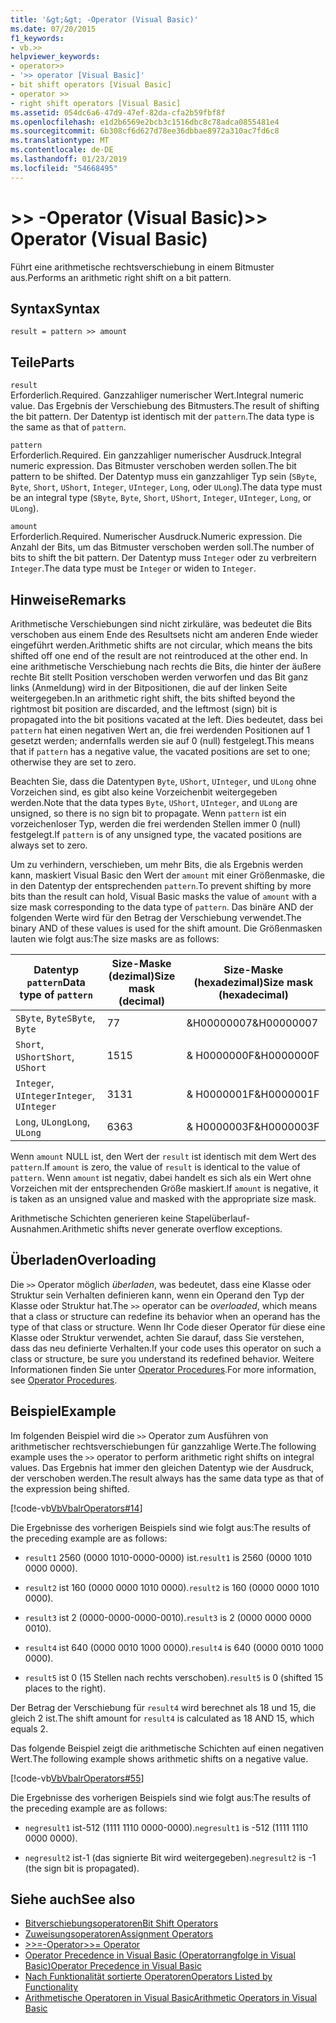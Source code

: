 ```yaml
---
title: '&gt;&gt; -Operator (Visual Basic)'
ms.date: 07/20/2015
f1_keywords:
- vb.>>
helpviewer_keywords:
- operator>>
- '>> operator [Visual Basic]'
- bit shift operators [Visual Basic]
- operator >>
- right shift operators [Visual Basic]
ms.assetid: 054dc6a6-47d9-47ef-82da-cfa2b59fbf8f
ms.openlocfilehash: e1d2b6569e2bcb3c1516dbc8c78adca0855481e4
ms.sourcegitcommit: 6b308cf6d627d78ee36dbbae8972a310ac7fd6c8
ms.translationtype: MT
ms.contentlocale: de-DE
ms.lasthandoff: 01/23/2019
ms.locfileid: "54668495"
---
```

# <a name="gtgt-operator-visual-basic"></a><span data-ttu-id="26008-102">&gt;&gt; -Operator (Visual Basic)</span><span class="sxs-lookup"><span data-stu-id="26008-102">&gt;&gt; Operator (Visual Basic)</span></span>
<span data-ttu-id="26008-103">Führt eine arithmetische rechtsverschiebung in einem Bitmuster aus.</span><span class="sxs-lookup"><span data-stu-id="26008-103">Performs an arithmetic right shift on a bit pattern.</span></span>  
  
## <a name="syntax"></a><span data-ttu-id="26008-104">Syntax</span><span class="sxs-lookup"><span data-stu-id="26008-104">Syntax</span></span>  
  
```  
result = pattern >> amount  
```  
  
## <a name="parts"></a><span data-ttu-id="26008-105">Teile</span><span class="sxs-lookup"><span data-stu-id="26008-105">Parts</span></span>  
 `result`  
 <span data-ttu-id="26008-106">Erforderlich.</span><span class="sxs-lookup"><span data-stu-id="26008-106">Required.</span></span> <span data-ttu-id="26008-107">Ganzzahliger numerischer Wert.</span><span class="sxs-lookup"><span data-stu-id="26008-107">Integral numeric value.</span></span> <span data-ttu-id="26008-108">Das Ergebnis der Verschiebung des Bitmusters.</span><span class="sxs-lookup"><span data-stu-id="26008-108">The result of shifting the bit pattern.</span></span> <span data-ttu-id="26008-109">Der Datentyp ist identisch mit der `pattern`.</span><span class="sxs-lookup"><span data-stu-id="26008-109">The data type is the same as that of `pattern`.</span></span>  
  
 `pattern`  
 <span data-ttu-id="26008-110">Erforderlich.</span><span class="sxs-lookup"><span data-stu-id="26008-110">Required.</span></span> <span data-ttu-id="26008-111">Ein ganzzahliger numerischer Ausdruck.</span><span class="sxs-lookup"><span data-stu-id="26008-111">Integral numeric expression.</span></span> <span data-ttu-id="26008-112">Das Bitmuster verschoben werden sollen.</span><span class="sxs-lookup"><span data-stu-id="26008-112">The bit pattern to be shifted.</span></span> <span data-ttu-id="26008-113">Der Datentyp muss ein ganzzahliger Typ sein (`SByte`, `Byte`, `Short`, `UShort`, `Integer`, `UInteger`, `Long`, oder `ULong`).</span><span class="sxs-lookup"><span data-stu-id="26008-113">The data type must be an integral type (`SByte`, `Byte`, `Short`, `UShort`, `Integer`, `UInteger`, `Long`, or `ULong`).</span></span>  
  
 `amount`  
 <span data-ttu-id="26008-114">Erforderlich.</span><span class="sxs-lookup"><span data-stu-id="26008-114">Required.</span></span> <span data-ttu-id="26008-115">Numerischer Ausdruck.</span><span class="sxs-lookup"><span data-stu-id="26008-115">Numeric expression.</span></span> <span data-ttu-id="26008-116">Die Anzahl der Bits, um das Bitmuster verschoben werden soll.</span><span class="sxs-lookup"><span data-stu-id="26008-116">The number of bits to shift the bit pattern.</span></span> <span data-ttu-id="26008-117">Der Datentyp muss `Integer` oder zu verbreitern `Integer`.</span><span class="sxs-lookup"><span data-stu-id="26008-117">The data type must be `Integer` or widen to `Integer`.</span></span>  
  
## <a name="remarks"></a><span data-ttu-id="26008-118">Hinweise</span><span class="sxs-lookup"><span data-stu-id="26008-118">Remarks</span></span>  
 <span data-ttu-id="26008-119">Arithmetische Verschiebungen sind nicht zirkuläre, was bedeutet die Bits verschoben aus einem Ende des Resultsets nicht am anderen Ende wieder eingeführt werden.</span><span class="sxs-lookup"><span data-stu-id="26008-119">Arithmetic shifts are not circular, which means the bits shifted off one end of the result are not reintroduced at the other end.</span></span> <span data-ttu-id="26008-120">In eine arithmetische Verschiebung nach rechts die Bits, die hinter der äußere rechte Bit stellt Position verschoben werden verworfen und das Bit ganz links (Anmeldung) wird in der Bitpositionen, die auf der linken Seite weitergegeben.</span><span class="sxs-lookup"><span data-stu-id="26008-120">In an arithmetic right shift, the bits shifted beyond the rightmost bit position are discarded, and the leftmost (sign) bit is propagated into the bit positions vacated at the left.</span></span> <span data-ttu-id="26008-121">Dies bedeutet, dass bei `pattern` hat einen negativen Wert an, die frei werdenden Positionen auf 1 gesetzt werden; andernfalls werden sie auf 0 (null) festgelegt.</span><span class="sxs-lookup"><span data-stu-id="26008-121">This means that if `pattern` has a negative value, the vacated positions are set to one; otherwise they are set to zero.</span></span>  
  
 <span data-ttu-id="26008-122">Beachten Sie, dass die Datentypen `Byte`, `UShort`, `UInteger`, und `ULong` ohne Vorzeichen sind, es gibt also keine Vorzeichenbit weitergegeben werden.</span><span class="sxs-lookup"><span data-stu-id="26008-122">Note that the data types `Byte`, `UShort`, `UInteger`, and `ULong` are unsigned, so there is no sign bit to propagate.</span></span> <span data-ttu-id="26008-123">Wenn `pattern` ist ein vorzeichenloser Typ, werden die frei werdenden Stellen immer 0 (null) festgelegt.</span><span class="sxs-lookup"><span data-stu-id="26008-123">If `pattern` is of any unsigned type, the vacated positions are always set to zero.</span></span>  
  
 <span data-ttu-id="26008-124">Um zu verhindern, verschieben, um mehr Bits, die als Ergebnis werden kann, maskiert Visual Basic den Wert der `amount` mit einer Größenmaske, die in den Datentyp der entsprechenden `pattern`.</span><span class="sxs-lookup"><span data-stu-id="26008-124">To prevent shifting by more bits than the result can hold, Visual Basic masks the value of `amount` with a size mask corresponding to the data type of `pattern`.</span></span> <span data-ttu-id="26008-125">Das binäre AND der folgenden Werte wird für den Betrag der Verschiebung verwendet.</span><span class="sxs-lookup"><span data-stu-id="26008-125">The binary AND of these values is used for the shift amount.</span></span> <span data-ttu-id="26008-126">Die Größenmasken lauten wie folgt aus:</span><span class="sxs-lookup"><span data-stu-id="26008-126">The size masks are as follows:</span></span>  
  
|<span data-ttu-id="26008-127">Datentyp `pattern`</span><span class="sxs-lookup"><span data-stu-id="26008-127">Data type of `pattern`</span></span>|<span data-ttu-id="26008-128">Size-Maske (dezimal)</span><span class="sxs-lookup"><span data-stu-id="26008-128">Size mask (decimal)</span></span>|<span data-ttu-id="26008-129">Size-Maske (hexadezimal)</span><span class="sxs-lookup"><span data-stu-id="26008-129">Size mask (hexadecimal)</span></span>|  
|----------------------------|---------------------------|-------------------------------|  
|<span data-ttu-id="26008-130">`SByte`, `Byte`</span><span class="sxs-lookup"><span data-stu-id="26008-130">`SByte`, `Byte`</span></span>|<span data-ttu-id="26008-131">7</span><span class="sxs-lookup"><span data-stu-id="26008-131">7</span></span>|<span data-ttu-id="26008-132">&H00000007</span><span class="sxs-lookup"><span data-stu-id="26008-132">&H00000007</span></span>|  
|<span data-ttu-id="26008-133">`Short`, `UShort`</span><span class="sxs-lookup"><span data-stu-id="26008-133">`Short`, `UShort`</span></span>|<span data-ttu-id="26008-134">15</span><span class="sxs-lookup"><span data-stu-id="26008-134">15</span></span>|<span data-ttu-id="26008-135">&AMP; H0000000F</span><span class="sxs-lookup"><span data-stu-id="26008-135">&H0000000F</span></span>|  
|<span data-ttu-id="26008-136">`Integer`, `UInteger`</span><span class="sxs-lookup"><span data-stu-id="26008-136">`Integer`, `UInteger`</span></span>|<span data-ttu-id="26008-137">31</span><span class="sxs-lookup"><span data-stu-id="26008-137">31</span></span>|<span data-ttu-id="26008-138">&AMP; H0000001F</span><span class="sxs-lookup"><span data-stu-id="26008-138">&H0000001F</span></span>|  
|<span data-ttu-id="26008-139">`Long`, `ULong`</span><span class="sxs-lookup"><span data-stu-id="26008-139">`Long`, `ULong`</span></span>|<span data-ttu-id="26008-140">63</span><span class="sxs-lookup"><span data-stu-id="26008-140">63</span></span>|<span data-ttu-id="26008-141">&AMP; H0000003F</span><span class="sxs-lookup"><span data-stu-id="26008-141">&H0000003F</span></span>|  
  
 <span data-ttu-id="26008-142">Wenn `amount` NULL ist, den Wert der `result` ist identisch mit dem Wert des `pattern`.</span><span class="sxs-lookup"><span data-stu-id="26008-142">If `amount` is zero, the value of `result` is identical to the value of `pattern`.</span></span> <span data-ttu-id="26008-143">Wenn `amount` ist negativ, dabei handelt es sich als ein Wert ohne Vorzeichen mit der entsprechenden Größe maskiert.</span><span class="sxs-lookup"><span data-stu-id="26008-143">If `amount` is negative, it is taken as an unsigned value and masked with the appropriate size mask.</span></span>  
  
 <span data-ttu-id="26008-144">Arithmetische Schichten generieren keine Stapelüberlauf-Ausnahmen.</span><span class="sxs-lookup"><span data-stu-id="26008-144">Arithmetic shifts never generate overflow exceptions.</span></span>  
  
## <a name="overloading"></a><span data-ttu-id="26008-145">Überladen</span><span class="sxs-lookup"><span data-stu-id="26008-145">Overloading</span></span>  
 <span data-ttu-id="26008-146">Die `>>` Operator möglich *überladen*, was bedeutet, dass eine Klasse oder Struktur sein Verhalten definieren kann, wenn ein Operand den Typ der Klasse oder Struktur hat.</span><span class="sxs-lookup"><span data-stu-id="26008-146">The `>>` operator can be *overloaded*, which means that a class or structure can redefine its behavior when an operand has the type of that class or structure.</span></span> <span data-ttu-id="26008-147">Wenn Ihr Code dieser Operator für diese eine Klasse oder Struktur verwendet, achten Sie darauf, dass Sie verstehen, dass das neu definierte Verhalten.</span><span class="sxs-lookup"><span data-stu-id="26008-147">If your code uses this operator on such a class or structure, be sure you understand its redefined behavior.</span></span> <span data-ttu-id="26008-148">Weitere Informationen finden Sie unter [Operator Procedures](../../../visual-basic/programming-guide/language-features/procedures/operator-procedures.md).</span><span class="sxs-lookup"><span data-stu-id="26008-148">For more information, see [Operator Procedures](../../../visual-basic/programming-guide/language-features/procedures/operator-procedures.md).</span></span>  
  
## <a name="example"></a><span data-ttu-id="26008-149">Beispiel</span><span class="sxs-lookup"><span data-stu-id="26008-149">Example</span></span>  
 <span data-ttu-id="26008-150">Im folgenden Beispiel wird die `>>` Operator zum Ausführen von arithmetischer rechtsverschiebungen für ganzzahlige Werte.</span><span class="sxs-lookup"><span data-stu-id="26008-150">The following example uses the `>>` operator to perform arithmetic right shifts on integral values.</span></span> <span data-ttu-id="26008-151">Das Ergebnis hat immer den gleichen Datentyp wie der Ausdruck, der verschoben werden.</span><span class="sxs-lookup"><span data-stu-id="26008-151">The result always has the same data type as that of the expression being shifted.</span></span>  
  
 [!code-vb[VbVbalrOperators#14](../../../visual-basic/language-reference/operators/codesnippet/VisualBasic/right-shift-operator_1.vb)]  
  
 <span data-ttu-id="26008-152">Die Ergebnisse des vorherigen Beispiels sind wie folgt aus:</span><span class="sxs-lookup"><span data-stu-id="26008-152">The results of the preceding example are as follows:</span></span>  
  
-   <span data-ttu-id="26008-153">`result1` 2560 (0000 1010-0000-0000) ist.</span><span class="sxs-lookup"><span data-stu-id="26008-153">`result1` is 2560 (0000 1010 0000 0000).</span></span>  
  
-   <span data-ttu-id="26008-154">`result2` ist 160 (0000 0000 1010 0000).</span><span class="sxs-lookup"><span data-stu-id="26008-154">`result2` is 160 (0000 0000 1010 0000).</span></span>  
  
-   <span data-ttu-id="26008-155">`result3` ist 2 (0000-0000-0000-0010).</span><span class="sxs-lookup"><span data-stu-id="26008-155">`result3` is 2 (0000 0000 0000 0010).</span></span>  
  
-   <span data-ttu-id="26008-156">`result4` ist 640 (0000 0010 1000 0000).</span><span class="sxs-lookup"><span data-stu-id="26008-156">`result4` is 640 (0000 0010 1000 0000).</span></span>  
  
-   <span data-ttu-id="26008-157">`result5` ist 0 (15 Stellen nach rechts verschoben).</span><span class="sxs-lookup"><span data-stu-id="26008-157">`result5` is 0 (shifted 15 places to the right).</span></span>  
  
 <span data-ttu-id="26008-158">Der Betrag der Verschiebung für `result4` wird berechnet als 18 und 15, die gleich 2 ist.</span><span class="sxs-lookup"><span data-stu-id="26008-158">The shift amount for `result4` is calculated as 18 AND 15, which equals 2.</span></span>  
  
 <span data-ttu-id="26008-159">Das folgende Beispiel zeigt die arithmetische Schichten auf einen negativen Wert.</span><span class="sxs-lookup"><span data-stu-id="26008-159">The following example shows arithmetic shifts on a negative value.</span></span>  
  
 [!code-vb[VbVbalrOperators#55](../../../visual-basic/language-reference/operators/codesnippet/VisualBasic/right-shift-operator_2.vb)]  
  
 <span data-ttu-id="26008-160">Die Ergebnisse des vorherigen Beispiels sind wie folgt aus:</span><span class="sxs-lookup"><span data-stu-id="26008-160">The results of the preceding example are as follows:</span></span>  
  
-   <span data-ttu-id="26008-161">`negresult1` ist-512 (1111 1110 0000-0000).</span><span class="sxs-lookup"><span data-stu-id="26008-161">`negresult1` is -512 (1111 1110 0000 0000).</span></span>  
  
-   <span data-ttu-id="26008-162">`negresult2` ist-1 (das signierte Bit wird weitergegeben).</span><span class="sxs-lookup"><span data-stu-id="26008-162">`negresult2` is -1 (the sign bit is propagated).</span></span>  
  
## <a name="see-also"></a><span data-ttu-id="26008-163">Siehe auch</span><span class="sxs-lookup"><span data-stu-id="26008-163">See also</span></span>
- [<span data-ttu-id="26008-164">Bitverschiebungsoperatoren</span><span class="sxs-lookup"><span data-stu-id="26008-164">Bit Shift Operators</span></span>](../../../visual-basic/language-reference/operators/bit-shift-operators.md)
- [<span data-ttu-id="26008-165">Zuweisungsoperatoren</span><span class="sxs-lookup"><span data-stu-id="26008-165">Assignment Operators</span></span>](../../../visual-basic/language-reference/operators/assignment-operators.md)
- [<span data-ttu-id="26008-166">>>=-Operator</span><span class="sxs-lookup"><span data-stu-id="26008-166">>>= Operator</span></span>](../../../visual-basic/language-reference/operators/right-shift-assignment-operator.md)
- [<span data-ttu-id="26008-167">Operator Precedence in Visual Basic (Operatorrangfolge in Visual Basic)</span><span class="sxs-lookup"><span data-stu-id="26008-167">Operator Precedence in Visual Basic</span></span>](../../../visual-basic/language-reference/operators/operator-precedence.md)
- [<span data-ttu-id="26008-168">Nach Funktionalität sortierte Operatoren</span><span class="sxs-lookup"><span data-stu-id="26008-168">Operators Listed by Functionality</span></span>](../../../visual-basic/language-reference/operators/operators-listed-by-functionality.md)
- [<span data-ttu-id="26008-169">Arithmetische Operatoren in Visual Basic</span><span class="sxs-lookup"><span data-stu-id="26008-169">Arithmetic Operators in Visual Basic</span></span>](../../../visual-basic/programming-guide/language-features/operators-and-expressions/arithmetic-operators.md)

